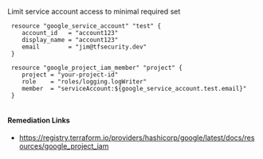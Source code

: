 
Limit service account access to minimal required set

```hcl
 resource "google_service_account" "test" {
 	account_id   = "account123"
 	display_name = "account123"
    email        = "jim@tfsecurity.dev"
 }
 
 resource "google_project_iam_member" "project" {
 	project = "your-project-id"
 	role    = "roles/logging.logWriter"
 	member  = "serviceAccount:${google_service_account.test.email}"
 }
 			
```

#### Remediation Links
 - https://registry.terraform.io/providers/hashicorp/google/latest/docs/resources/google_project_iam

